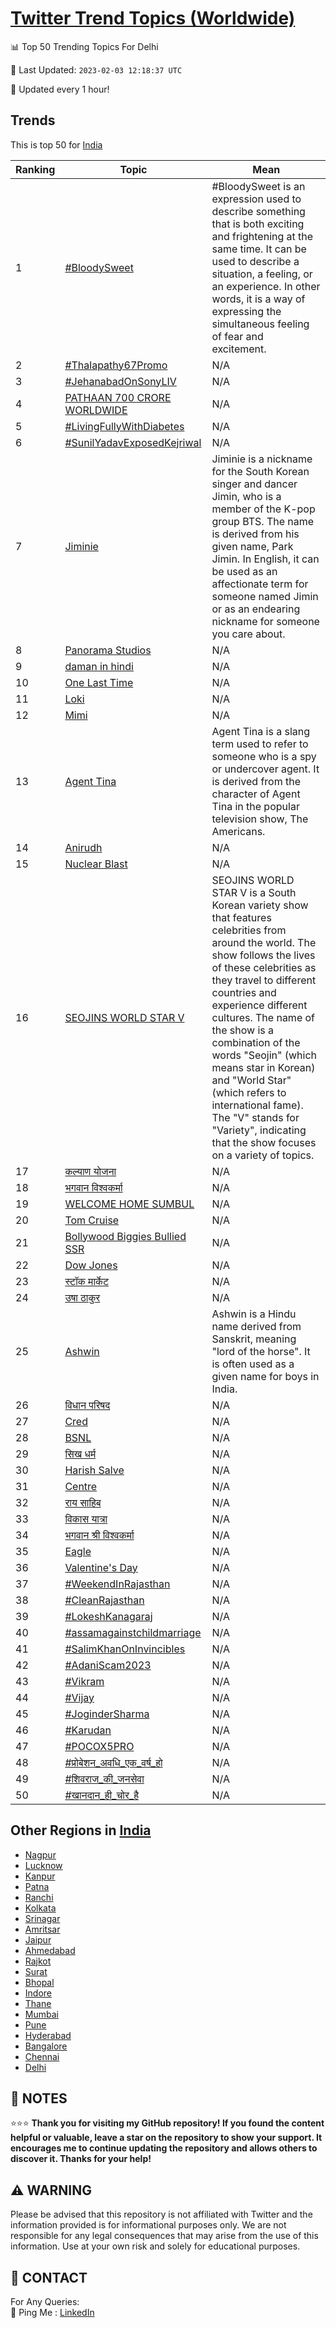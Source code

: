 [Twitter Trend Topics (Worldwide)](https://github.com/ErcinDedeoglu/Twitter-Trend-Topics)
==========


📊 Top 50 Trending Topics For Delhi

📆 Last Updated: `2023-02-03 12:18:37 UTC`

🔧 Updated every 1 hour!


## Trends

This is top 50 for [India](</India>)

| Ranking | Topic | Mean |
| ------- | ------------ | ------------ |
| 1 | [#BloodySweet](http://twitter.com/search?q=%23BloodySweet) | #BloodySweet is an expression used to describe something that is both exciting and frightening at the same time. It can be used to describe a situation, a feeling, or an experience. In other words, it is a way of expressing the simultaneous feeling of fear and excitement. |
| 2 | [#Thalapathy67Promo](http://twitter.com/search?q=%23Thalapathy67Promo) | N/A |
| 3 | [#JehanabadOnSonyLIV](http://twitter.com/search?q=%23JehanabadOnSonyLIV) | N/A |
| 4 | [PATHAAN 700 CRORE WORLDWIDE](http://twitter.com/search?q=PATHAAN+700+CRORE+WORLDWIDE) | N/A |
| 5 | [#LivingFullyWithDiabetes](http://twitter.com/search?q=%23LivingFullyWithDiabetes) | N/A |
| 6 | [#SunilYadavExposedKejriwal](http://twitter.com/search?q=%23SunilYadavExposedKejriwal) | N/A |
| 7 | [Jiminie](http://twitter.com/search?q=Jiminie) | Jiminie is a nickname for the South Korean singer and dancer Jimin, who is a member of the K-pop group BTS. The name is derived from his given name, Park Jimin. In English, it can be used as an affectionate term for someone named Jimin or as an endearing nickname for someone you care about. |
| 8 | [Panorama Studios](http://twitter.com/search?q=Panorama+Studios) | N/A |
| 9 | [daman in hindi](http://twitter.com/search?q=daman+in+hindi) | N/A |
| 10 | [One Last Time](http://twitter.com/search?q=One+Last+Time) | N/A |
| 11 | [Loki](http://twitter.com/search?q=Loki) | N/A |
| 12 | [Mimi](http://twitter.com/search?q=Mimi) | N/A |
| 13 | [Agent Tina](http://twitter.com/search?q=Agent+Tina) | Agent Tina is a slang term used to refer to someone who is a spy or undercover agent. It is derived from the character of Agent Tina in the popular television show, The Americans. |
| 14 | [Anirudh](http://twitter.com/search?q=Anirudh) | N/A |
| 15 | [Nuclear Blast](http://twitter.com/search?q=Nuclear+Blast) | N/A |
| 16 | [SEOJINS WORLD STAR V](http://twitter.com/search?q=SEOJINS+WORLD+STAR+V) | SEOJINS WORLD STAR V is a South Korean variety show that features celebrities from around the world. The show follows the lives of these celebrities as they travel to different countries and experience different cultures. The name of the show is a combination of the words "Seojin" (which means star in Korean) and "World Star" (which refers to international fame). The "V" stands for "Variety", indicating that the show focuses on a variety of topics. |
| 17 | [कल्याण योजना](http://twitter.com/search?q=%e0%a4%95%e0%a4%b2%e0%a5%8d%e0%a4%af%e0%a4%be%e0%a4%a3+%e0%a4%af%e0%a5%8b%e0%a4%9c%e0%a4%a8%e0%a4%be) | N/A |
| 18 | [भगवान विश्वकर्मा](http://twitter.com/search?q=%e0%a4%ad%e0%a4%97%e0%a4%b5%e0%a4%be%e0%a4%a8+%e0%a4%b5%e0%a4%bf%e0%a4%b6%e0%a5%8d%e0%a4%b5%e0%a4%95%e0%a4%b0%e0%a5%8d%e0%a4%ae%e0%a4%be) | N/A |
| 19 | [WELCOME HOME SUMBUL](http://twitter.com/search?q=WELCOME+HOME+SUMBUL) | N/A |
| 20 | [Tom Cruise](http://twitter.com/search?q=Tom+Cruise) | N/A |
| 21 | [Bollywood Biggies Bullied SSR](http://twitter.com/search?q=Bollywood+Biggies+Bullied+SSR) | N/A |
| 22 | [Dow Jones](http://twitter.com/search?q=Dow+Jones) | N/A |
| 23 | [स्टॉक मार्केट](http://twitter.com/search?q=%e0%a4%b8%e0%a5%8d%e0%a4%9f%e0%a5%89%e0%a4%95+%e0%a4%ae%e0%a4%be%e0%a4%b0%e0%a5%8d%e0%a4%95%e0%a5%87%e0%a4%9f) | N/A |
| 24 | [उषा ठाकुर](http://twitter.com/search?q=%e0%a4%89%e0%a4%b7%e0%a4%be+%e0%a4%a0%e0%a4%be%e0%a4%95%e0%a5%81%e0%a4%b0) | N/A |
| 25 | [Ashwin](http://twitter.com/search?q=Ashwin) | Ashwin is a Hindu name derived from Sanskrit, meaning "lord of the horse". It is often used as a given name for boys in India. |
| 26 | [विधान परिषद](http://twitter.com/search?q=%e0%a4%b5%e0%a4%bf%e0%a4%a7%e0%a4%be%e0%a4%a8+%e0%a4%aa%e0%a4%b0%e0%a4%bf%e0%a4%b7%e0%a4%a6) | N/A |
| 27 | [Cred](http://twitter.com/search?q=Cred) | N/A |
| 28 | [BSNL](http://twitter.com/search?q=BSNL) | N/A |
| 29 | [सिख धर्म](http://twitter.com/search?q=%e0%a4%b8%e0%a4%bf%e0%a4%96+%e0%a4%a7%e0%a4%b0%e0%a5%8d%e0%a4%ae) | N/A |
| 30 | [Harish Salve](http://twitter.com/search?q=Harish+Salve) | N/A |
| 31 | [Centre](http://twitter.com/search?q=Centre) | N/A |
| 32 | [राय साहिब](http://twitter.com/search?q=%e0%a4%b0%e0%a4%be%e0%a4%af+%e0%a4%b8%e0%a4%be%e0%a4%b9%e0%a4%bf%e0%a4%ac) | N/A |
| 33 | [विकास यात्रा](http://twitter.com/search?q=%e0%a4%b5%e0%a4%bf%e0%a4%95%e0%a4%be%e0%a4%b8+%e0%a4%af%e0%a4%be%e0%a4%a4%e0%a5%8d%e0%a4%b0%e0%a4%be) | N/A |
| 34 | [भगवान श्री विश्वकर्मा](http://twitter.com/search?q=%e0%a4%ad%e0%a4%97%e0%a4%b5%e0%a4%be%e0%a4%a8+%e0%a4%b6%e0%a5%8d%e0%a4%b0%e0%a5%80+%e0%a4%b5%e0%a4%bf%e0%a4%b6%e0%a5%8d%e0%a4%b5%e0%a4%95%e0%a4%b0%e0%a5%8d%e0%a4%ae%e0%a4%be) | N/A |
| 35 | [Eagle](http://twitter.com/search?q=Eagle) | N/A |
| 36 | [Valentine's Day](http://twitter.com/search?q=Valentine%27s+Day) | N/A |
| 37 | [#WeekendInRajasthan](http://twitter.com/search?q=%23WeekendInRajasthan) | N/A |
| 38 | [#CleanRajasthan](http://twitter.com/search?q=%23CleanRajasthan) | N/A |
| 39 | [#LokeshKanagaraj](http://twitter.com/search?q=%23LokeshKanagaraj) | N/A |
| 40 | [#assamagainstchildmarriage](http://twitter.com/search?q=%23assamagainstchildmarriage) | N/A |
| 41 | [#SalimKhanOnInvincibles](http://twitter.com/search?q=%23SalimKhanOnInvincibles) | N/A |
| 42 | [#AdaniScam2023](http://twitter.com/search?q=%23AdaniScam2023) | N/A |
| 43 | [#Vikram](http://twitter.com/search?q=%23Vikram) | N/A |
| 44 | [#Vijay](http://twitter.com/search?q=%23Vijay) | N/A |
| 45 | [#JoginderSharma](http://twitter.com/search?q=%23JoginderSharma) | N/A |
| 46 | [#Karudan](http://twitter.com/search?q=%23Karudan) | N/A |
| 47 | [#POCOX5PRO](http://twitter.com/search?q=%23POCOX5PRO) | N/A |
| 48 | [#प्रोबेशन_अवधि_एक_वर्ष_हो](http://twitter.com/search?q=%23%e0%a4%aa%e0%a5%8d%e0%a4%b0%e0%a5%8b%e0%a4%ac%e0%a5%87%e0%a4%b6%e0%a4%a8_%e0%a4%85%e0%a4%b5%e0%a4%a7%e0%a4%bf_%e0%a4%8f%e0%a4%95_%e0%a4%b5%e0%a4%b0%e0%a5%8d%e0%a4%b7_%e0%a4%b9%e0%a5%8b) | N/A |
| 49 | [#शिवराज_की_जनसेवा](http://twitter.com/search?q=%23%e0%a4%b6%e0%a4%bf%e0%a4%b5%e0%a4%b0%e0%a4%be%e0%a4%9c_%e0%a4%95%e0%a5%80_%e0%a4%9c%e0%a4%a8%e0%a4%b8%e0%a5%87%e0%a4%b5%e0%a4%be) | N/A |
| 50 | [#खानदान_ही_चोर_है](http://twitter.com/search?q=%23%e0%a4%96%e0%a4%be%e0%a4%a8%e0%a4%a6%e0%a4%be%e0%a4%a8_%e0%a4%b9%e0%a5%80_%e0%a4%9a%e0%a5%8b%e0%a4%b0_%e0%a4%b9%e0%a5%88) | N/A |



## Other Regions in [India](</India>)

* [Nagpur](</India/Nagpur.md>)
* [Lucknow](</India/Lucknow.md>)
* [Kanpur](</India/Kanpur.md>)
* [Patna](</India/Patna.md>)
* [Ranchi](</India/Ranchi.md>)
* [Kolkata](</India/Kolkata.md>)
* [Srinagar](</India/Srinagar.md>)
* [Amritsar](</India/Amritsar.md>)
* [Jaipur](</India/Jaipur.md>)
* [Ahmedabad](</India/Ahmedabad.md>)
* [Rajkot](</India/Rajkot.md>)
* [Surat](</India/Surat.md>)
* [Bhopal](</India/Bhopal.md>)
* [Indore](</India/Indore.md>)
* [Thane](</India/Thane.md>)
* [Mumbai](</India/Mumbai.md>)
* [Pune](</India/Pune.md>)
* [Hyderabad](</India/Hyderabad.md>)
* [Bangalore](</India/Bangalore.md>)
* [Chennai](</India/Chennai.md>)
* [Delhi](</India/Delhi.md>)



## 📝 NOTES

⭐⭐⭐ **Thank you for visiting my GitHub repository! If you found the content helpful or valuable, leave a star on the repository to show your support. It encourages me to continue updating the repository and allows others to discover it. Thanks for your help!**


## ⚠️ WARNING

Please be advised that this repository is not affiliated with Twitter and the information provided is for informational purposes only. We are not responsible for any legal consequences that may arise from the use of this information. Use at your own risk and solely for educational purposes.


## 📨 CONTACT

 For Any Queries:  
            🏓 Ping Me : [LinkedIn](https://www.linkedin.com/in/ercindedeoglu/)
